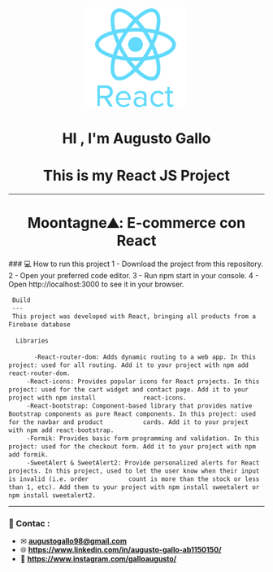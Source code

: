 <div id = "header" align="center">
    <img src="https://github.com/devicons/devicon/blob/master/icons/react/react-original-wordmark.svg" title="React" alt="React" width="200" height="200"/>&nbsp;
    <h1 align="center">HI , I'm Augusto Gallo</h1>
    <h1 align="center">This is my React JS  Project</h1>
</div>

---
<div id = "header" align="center">
     <h1 align="center"> Moontagne⛰: E-commerce con React</h1>
</div>
     ### 💻 How to run this project
     1 - Download the project from this repository.
     2 - Open your preferred code editor.
     3 - Run npm start in your console.
     4 - Open http://localhost:3000 to see it in your browser.
     
     Build
     ---
     This project was developed with React, bringing all products from a Firebase database
     
      Libraries
        
           -React-router-dom: Adds dynamic routing to a web app. In this project: used for all routing. Add it to your project with npm add react-router-dom.
         -React-icons: Provides popular icons for React projects. In this project: used for the cart widget and contact page. Add it to your project with npm install             react-icons.
         -React-bootstrap: Component-based library that provides native Bootstrap components as pure React components. In this project: used for the navbar and product           cards. Add it to your project with npm add react-bootstrap.
         -Formik: Provides basic form programming and validation. In this project: used for the checkout form. Add it to your project with npm add formik.
         -SweetAlert & SweetAlert2: Provide personalized alerts for React projects. In this project, used to let the user know when their input is invalid (i.e. order           count is more than the stock or less than 1, etc). Add them to your project with npm install sweetalert or npm install sweetalert2.
        
---

### 📓 Contac :
- ✉ **augustogallo98@gmail.com**
- 🌐 **https://www.linkedin.com/in/augusto-gallo-ab1150150/**
- 📱 **https://www.instagram.com/galloaugusto/**


